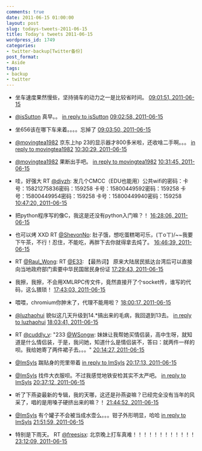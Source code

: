 ```yaml
---
comments: true
date: 2011-06-15 01:00:00
layout: post
slug: todays-tweets-2011-06-15
title: Today's tweets 2011-06-15
wordpress_id: 1749
categories:
- twitter-backup[Twitter备份]
post_format:
- Aside
tags:
- backup
- twitter
---
```





  * 坐车速度果然慢些，坚持骑车的动力之一是比较省时间。 [09:01:51, 2011-06-15](http://twitter.com/gfrog/statuses/80802161465901056)





  * [@isSutton](http://twitter.com/isSutton) 真早。。 [in reply to isSutton](http://twitter.com/isSutton/statuses/80760692868775936) [09:02:58, 2011-06-15](http://twitter.com/gfrog/statuses/80802443327315968)





  * 坐656该在哪下车来着。。。。忘掉了 [09:03:50, 2011-06-15](http://twitter.com/gfrog/statuses/80802663679279104)





  * [@movingtea1982](http://twitter.com/movingtea1982) 京东上hp 23的显示器才800多米啦，还收啥二手啊。。。 [in reply to movingtea1982](http://twitter.com/movingtea1982/statuses/80818512867766272) [10:30:29, 2011-06-15](http://twitter.com/gfrog/statuses/80824470104850432)





  * [@movingtea1982](http://twitter.com/movingtea1982) 果断出手吧。 [in reply to movingtea1982](http://twitter.com/movingtea1982/statuses/80824604599402496) [10:31:45, 2011-06-15](http://twitter.com/gfrog/statuses/80824786594439169)





  * 哇，好强大 RT [@diyzh](http://twitter.com/diyzh): 发几个CMCC（EDU也能用）公共wifi的密码：卡号：15821275836密码：159258 卡号：15800449592密码：159258 卡号：15800449954密码：159258 卡号：15800449940密码：159258 [10:47:20, 2011-06-15](http://twitter.com/gfrog/statuses/80828709430509568)





  * 把python程序写的像C，我这是还没有python入门嘛？！ [16:28:06, 2011-06-15](http://twitter.com/gfrog/statuses/80914465314455552)





  * 也可以烤 XXD RT [@ShevonNo](http://twitter.com/ShevonNo): 肚子饿，想吃蛋糕喝可乐，(ㄒoㄒ)/~~我要下午茶，不行！忍住，不能吃，再胖下去你就得拿去炖了。 [16:46:39, 2011-06-15](http://twitter.com/gfrog/statuses/80919134577233921)





  * RT [@Raul_Wong](http://twitter.com/Raul_Wong): RT [@E33](http://twitter.com/E33): 【最热词】  原来大陆居民抵达台湾后可以直接向当地政府部门索要中华民国居民身份证 [17:29:43, 2011-06-15](http://twitter.com/gfrog/statuses/80929970309967872)





  * 我擦，我擦，不会用XMLRPC传文件，竟然直接开了个socket传，谁写的代码，这么猥琐！ [17:43:03, 2011-06-15](http://twitter.com/gfrog/statuses/80933326705278976)





  * 喂喂，chromium你肿末了，代理不能用啦？ [18:00:17, 2011-06-15](http://twitter.com/gfrog/statuses/80937664647401472)





  * [@luzhaohui](http://twitter.com/luzhaohui) 貌似这几天升级到14.*搞出来的毛病，我回退到13去。 [in reply to luzhaohui](http://twitter.com/luzhaohui/statuses/80938294883520512) [18:03:41, 2011-06-15](http://twitter.com/gfrog/statuses/80938519282991104)





  * RT [@cuddly_v](http://twitter.com/cuddly_v): "233 [@WSongw](http://twitter.com/WSongw): 妹妹让我帮她买情侣装，高中生呀，就知道是什么情侣装，于是，我问她，知道什么是情侣装不，答曰：就两件一样的呗。我给她寄了两件裙子去。。。" [20:14:27, 2011-06-15](http://twitter.com/gfrog/statuses/80971426194145280)





  * [@ImSyls](http://twitter.com/ImSyls) 踹贴身的兜里带着 [in reply to ImSyls](http://twitter.com/ImSyls/statuses/80962147470946304) [20:17:13, 2011-06-15](http://twitter.com/gfrog/statuses/80972126466748417)





  * [@ImSyls](http://twitter.com/ImSyls) 找件大衣服呗。不过我感觉地铁安检其实不太严吧。 [in reply to ImSyls](http://twitter.com/ImSyls/statuses/80974616507592704) [20:37:12, 2011-06-15](http://twitter.com/gfrog/statuses/80977152157302784)





  * 听了下燕姿最新的专辑，我的天哪，这还是孙燕姿嘛？已经完全没有当年的风采了，唱的是用嗓子硬挤出来的嘛？！ [21:44:52, 2011-06-15](http://twitter.com/gfrog/statuses/80994184315682817)





  * [@ImSyls](http://twitter.com/ImSyls) 有个罐子不会被当成水壶么。。。钳子外形明显，哈哈 [in reply to ImSyls](http://twitter.com/ImSyls/statuses/80978455415631872) [21:51:59, 2011-06-15](http://twitter.com/gfrog/statuses/80995974427844608)





  * 特别是下雨天。 RT [@freesisx](http://twitter.com/freesisx): 北京晚上打车真难！！！！！！！！！！！！ [23:12:09, 2011-06-15](http://twitter.com/gfrog/statuses/81016146438012928)




